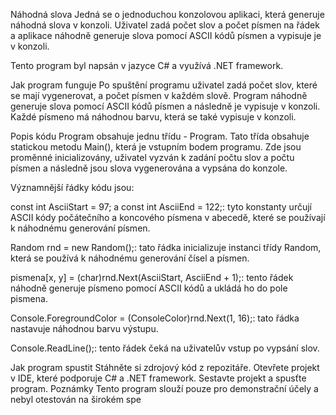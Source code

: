 Náhodná slova
Jedná se o jednoduchou konzolovou aplikaci, která generuje náhodná slova v konzoli. Uživatel zadá počet slov a počet písmen na řádek a aplikace náhodně generuje slova pomocí ASCII kódů písmen a vypisuje je v konzoli.

Tento program byl napsán v jazyce C# a využívá .NET framework.

Jak program funguje
Po spuštění programu uživatel zadá počet slov, které se mají vygenerovat, a počet písmen v každém slově. Program náhodně generuje slova pomocí ASCII kódů písmen a následně je vypisuje v konzoli. Každé písmeno má náhodnou barvu, která se také vypisuje v konzoli.

Popis kódu
Program obsahuje jednu třídu - Program. Tato třída obsahuje statickou metodu Main(), která je vstupním bodem programu. Zde jsou proměnné inicializovány, uživatel vyzván k zadání počtu slov a počtu písmen a následně jsou slova vygenerována a vypsána do konzole.

Významnější řádky kódu jsou:

const int AsciiStart = 97; a const int AsciiEnd = 122;: tyto konstanty určují ASCII kódy počátečního a koncového písmena v abecedě, které se používají k náhodnému generování písmen.

Random rnd = new Random();: tato řádka inicializuje instanci třídy Random, která se používá k náhodnému generování čísel a písmen.

pismena[x, y] = (char)rnd.Next(AsciiStart, AsciiEnd + 1);: tento řádek náhodně generuje písmeno pomocí ASCII kódů a ukládá ho do pole pismena.

Console.ForegroundColor = (ConsoleColor)rnd.Next(1, 16);: tato řádka nastavuje náhodnou barvu výstupu.

Console.ReadLine();: tento řádek čeká na uživatelův vstup po vypsání slov.

Jak program spustit
Stáhněte si zdrojový kód z repozitáře.
Otevřete projekt v IDE, které podporuje C# a .NET framework.
Sestavte projekt a spusťte program.
Poznámky
Tento program slouží pouze pro demonstrační účely a nebyl otestován na širokém spe
